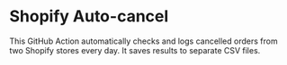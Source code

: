 # Shopify Auto-cancel

This GitHub Action automatically checks and logs cancelled orders from two Shopify stores every day. It saves results to separate CSV files.
